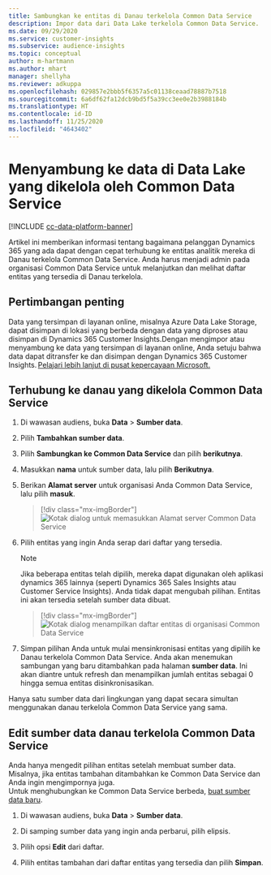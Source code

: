 ```yaml
---
title: Sambungkan ke entitas di Danau terkelola Common Data Service
description: Impor data dari Data Lake terkelola Common Data Service.
ms.date: 09/29/2020
ms.service: customer-insights
ms.subservice: audience-insights
ms.topic: conceptual
author: m-hartmann
ms.author: mhart
manager: shellyha
ms.reviewer: adkuppa
ms.openlocfilehash: 029857e2bbb5f6357a5c01138ceaad78887b7518
ms.sourcegitcommit: 6a6df62fa12dcb9bd5f5a39cc3ee0e2b3988184b
ms.translationtype: HT
ms.contentlocale: id-ID
ms.lasthandoff: 11/25/2020
ms.locfileid: "4643402"
---
```

# <a name="connect-to-data-in-a-common-data-service-managed-data-lake"></a>Menyambung ke data di Data Lake yang dikelola oleh Common Data Service

[!INCLUDE [cc-data-platform-banner](../includes/cc-data-platform-banner.md)]

Artikel ini memberikan informasi tentang bagaimana pelanggan Dynamics 365 yang ada dapat dengan cepat terhubung ke entitas analitik mereka di Danau terkelola Common Data Service. Anda harus menjadi admin pada organisasi Common Data Service untuk melanjutkan dan melihat daftar entitas yang tersedia di Danau terkelola.

## <a name="important-considerations"></a>Pertimbangan penting

Data yang tersimpan di layanan online, misalnya Azure Data Lake Storage, dapat disimpan di lokasi yang berbeda dengan data yang diproses atau disimpan di Dynamics 365 Customer Insights.Dengan mengimpor atau menyambung ke data yang tersimpan di layanan online, Anda setuju bahwa data dapat ditransfer ke dan disimpan dengan Dynamics 365 Customer Insights. [Pelajari lebih lanjut di pusat kepercayaan Microsoft.](https://www.microsoft.com/trust-center)

## <a name="connect-to-a-common-data-service-managed-lake"></a>Terhubung ke danau yang dikelola Common Data Service

1. Di wawasan audiens, buka **Data** > **Sumber data**.

2. Pilih **Tambahkan sumber data**.

3. Pilih **Sambungkan ke Common Data Service** dan pilih **berikutnya**.

4. Masukkan **nama** untuk sumber data, lalu pilih **Berikutnya**.

5. Berikan **Alamat server** untuk organisasi Anda Common Data Service, lalu pilih **masuk**.

   > [!div class="mx-imgBorder"]
   > ![Kotak dialog untuk memasukkan Alamat server Common Data Service](media/enter-CDS-org-details.png)

6. Pilih entitas yang ingin Anda serap dari daftar yang tersedia.    

   > [!NOTE]
   > Jika beberapa entitas telah dipilih, mereka dapat digunakan oleh aplikasi dynamics 365 lainnya (seperti Dynamics 365 Sales Insights atau Customer Service Insights). Anda tidak dapat mengubah pilihan. Entitas ini akan tersedia setelah sumber data dibuat.

   > [!div class="mx-imgBorder"]
   > ![Kotak dialog menampilkan daftar entitas di organisasi Common Data Service](media/select-analytical-entities.png)

7. Simpan pilihan Anda untuk mulai mensinkronisasi entitas yang dipilih ke Danau terkelola Common Data Service. Anda akan menemukan sambungan yang baru ditambahkan pada halaman **sumber data**. Ini akan diantre untuk refresh dan menampilkan jumlah entitas sebagai 0 hingga semua entitas disinkronisasikan.

Hanya satu sumber data dari lingkungan yang dapat secara simultan menggunakan danau terkelola Common Data Service yang sama.

## <a name="edit-a-common-data-service-managed-lake-data-source"></a>Edit sumber data danau terkelola Common Data Service

Anda hanya mengedit pilihan entitas setelah membuat sumber data. Misalnya, jika entitas tambahan ditambahkan ke Common Data Service dan Anda ingin mengimpornya juga.    
Untuk menghubungkan ke Common Data Service berbeda, [buat sumber data baru](#connect-to-a-common-data-service-managed-lake).

1. Di wawasan audiens, buka **Data** > **Sumber data**.

2. Di samping sumber data yang ingin anda perbarui, pilih elipsis.

3. Pilih opsi **Edit** dari daftar.

4. Pilih entitas tambahan dari daftar entitas yang tersedia dan pilih **Simpan**.
